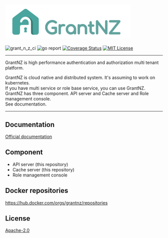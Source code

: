 ## <img src="logo/GrantNZ_logo.png" width="400">
![grant_n_z_ci](https://github.com/tomoyane/grant-n-z/workflows/grant_n_z_ci/badge.svg?branch=master&event=push)
![go report](https://goreportcard.com/badge/github.com/tomoyane/grant-n-z)
[![Coverage Status](https://coveralls.io/repos/github/tomoyane/grant-n-z/badge.svg?branch=master)](https://coveralls.io/github/tomoyane/grant-n-z?branch=master)
[![MIT License](http://img.shields.io/badge/license-MIT-blue.svg?style=flat)](https://github.com/tomoyane/grant-n-z/blob/master/LICENSE.txt)

----

GrantNZ is high performance authentication and authorization multi tenant platform.

GrantNZ is cloud native and distributed system. It's assuming to work on kubernetes.  
If you have multi service or role base service, you can use GrantNZ.  
GrantNZ has three component. API server and Cache server and Role management console.  
See documentation.

----

## Documentation
[Official documentation](https://grant-n-z.page/)

## Component
* API server (this repository)
* Cache server (this repository)
* Role management console

## Docker repositories
https://hub.docker.com/orgs/grantnz/repositories

## License
[Apache-2.0](https://github.com/tomoyane/grant-n-z/blob/master/LICENSE)
